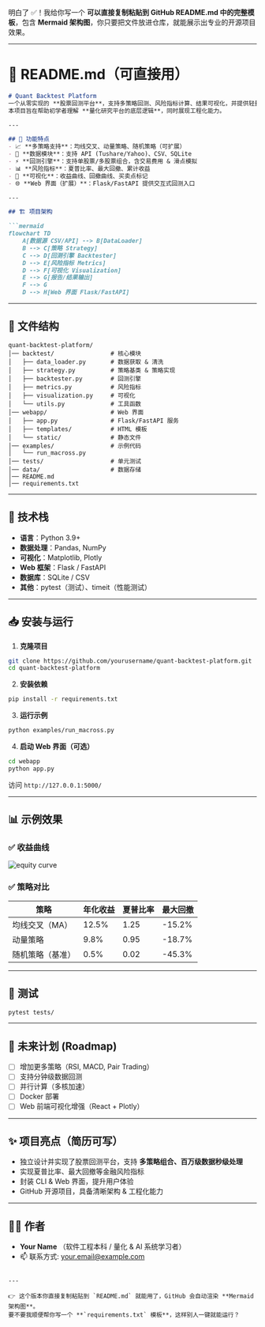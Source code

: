 明白了 ✅！我给你写一个 **可以直接复制粘贴到 GitHub README.md 中的完整模板**，包含 **Mermaid 架构图**，你只要把文件放进仓库，就能展示出专业的开源项目效果。

---

# 📌 README.md（可直接用）

````markdown
# Quant Backtest Platform  
一个从零实现的 **股票回测平台**，支持多策略回测、风险指标计算、结果可视化，并提供轻量级 Web 界面。  
本项目旨在帮助初学者理解 **量化研究平台的底层逻辑**，同时展现工程化能力。  

---

## 🚀 功能特点
- 📈 **多策略支持**：均线交叉、动量策略、随机策略（可扩展）  
- 💾 **数据模块**：支持 API (Tushare/Yahoo)、CSV、SQLite  
- ⚡ **回测引擎**：支持单股票/多股票组合，含交易费用 & 滑点模拟  
- 📊 **风险指标**：夏普比率、最大回撤、累计收益  
- 🎨 **可视化**：收益曲线、回撤曲线、买卖点标记  
- 🌐 **Web 界面（扩展）**：Flask/FastAPI 提供交互式回测入口  

---

## 🏗️ 项目架构

```mermaid
flowchart TD
    A[数据源 CSV/API] --> B[DataLoader]
    B --> C[策略 Strategy]
    C --> D[回测引擎 Backtester]
    D --> E[风险指标 Metrics]
    D --> F[可视化 Visualization]
    E --> G[报告/结果输出]
    F --> G
    D --> H[Web 界面 Flask/FastAPI]
````

---

## 📂 文件结构

```
quant-backtest-platform/
│── backtest/                # 核心模块
│   ├── data_loader.py       # 数据获取 & 清洗
│   ├── strategy.py          # 策略基类 & 策略实现
│   ├── backtester.py        # 回测引擎
│   ├── metrics.py           # 风险指标
│   ├── visualization.py     # 可视化
│   └── utils.py             # 工具函数
│── webapp/                  # Web 界面
│   ├── app.py               # Flask/FastAPI 服务
│   ├── templates/           # HTML 模板
│   └── static/              # 静态文件
│── examples/                # 示例代码
│   └── run_macross.py
│── tests/                   # 单元测试
│── data/                    # 数据存储
│── README.md
│── requirements.txt
```

---

## 🔧 技术栈

* **语言**：Python 3.9+
* **数据处理**：Pandas, NumPy
* **可视化**：Matplotlib, Plotly
* **Web 框架**：Flask / FastAPI
* **数据库**：SQLite / CSV
* **其他**：pytest（测试）、timeit（性能测试）

---

## 📥 安装与运行

1. **克隆项目**

```bash
git clone https://github.com/yourusername/quant-backtest-platform.git
cd quant-backtest-platform
```

2. **安装依赖**

```bash
pip install -r requirements.txt
```

3. **运行示例**

```bash
python examples/run_macross.py
```

4. **启动 Web 界面（可选）**

```bash
cd webapp
python app.py
```

访问 `http://127.0.0.1:5000/`

---

## 📊 示例效果

### ✅ 收益曲线

![equity curve](docs/equity_curve_example.png)

### ✅ 策略对比

| 策略       | 年化收益  | 夏普比率 | 最大回撤   |
| -------- | ----- | ---- | ------ |
| 均线交叉（MA） | 12.5% | 1.25 | -15.2% |
| 动量策略     | 9.8%  | 0.95 | -18.7% |
| 随机策略（基准） | 0.5%  | 0.02 | -45.3% |

---

## 🧪 测试

```bash
pytest tests/
```

---

## 📌 未来计划 (Roadmap)

* [ ] 增加更多策略（RSI, MACD, Pair Trading）
* [ ] 支持分钟级数据回测
* [ ] 并行计算（多核加速）
* [ ] Docker 部署
* [ ] Web 前端可视化增强（React + Plotly）

---

## ✨ 项目亮点（简历可写）

* 独立设计并实现了股票回测平台，支持 **多策略组合、百万级数据秒级处理**
* 实现夏普比率、最大回撤等金融风险指标
* 封装 CLI & Web 界面，提升用户体验
* GitHub 开源项目，具备清晰架构 & 工程化能力

---

## 👨‍💻 作者

* **Your Name** （软件工程本科 / 量化 & AI 系统学习者）
* 📫 联系方式: [your.email@example.com](mailto:your.email@example.com)

```

---

👉 这个版本你直接复制粘贴到 `README.md` 就能用了，GitHub 会自动渲染 **Mermaid 架构图**。  
要不要我顺便帮你写一个 **`requirements.txt` 模板**，这样别人一键就能运行？
```
